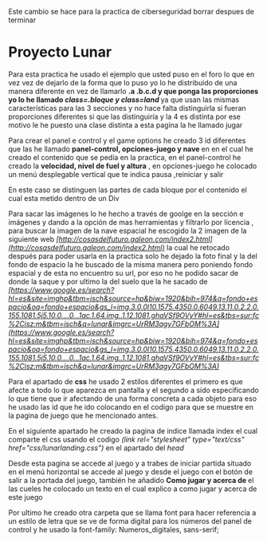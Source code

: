 
Este cambio se hace para la practica de ciberseguridad  borrar despues de terminar

# Proyecto Lunar
Para esta practica he usado el ejemplo  que usted puso en el foro lo que en vez vez de dejarlo de la forma que lo puso yo lo he distribuido de una manera diferente en vez de llamarlo <b>.a .b.c.d y que ponga las proporciones yo lo he llamado <i>class=.bloque y class=land </i> </b>
ya que usan las mismas características para las 3 secciones y no hace falta distinguirla si fueran proporciones diferentes si que las distinguiría  y la 4 es distinta por ese motivo le he puesto una clase distinta a esta pagina la he llamado jugar


Para crear el panel e control y el game options he creado 3 id diferentes que las he llamado <b> panel-control, opciones-juego y nave </b>en en el cual he creado el contenido que se pedía en la practica,
en el panel-control he creado la <b>velocidad, nivel de fuel y altura</b> , en opciones-juego he colocado un menú desplegable vertical que te indica pausa ,reiniciar y salir 

En este caso se distinguen las partes de cada bloque por el contenido el cual esta metido dentro de un Div 

Para sacar las imágenes lo he hecho a través de goolge en la sección e imágenes y dando a la opción de mas herramientas y filtrarlo por licencia , para buscar la imagen de la nave espacial he escogido la 2 imagen de la siguiente web <i> [http://cosasdelfuturo.galeon.com/index2.html](http://cosasdelfuturo.galeon.com/index2.html)</i> la cual he retocado después para poder usarla en la practica solo he dejado la foto final y la del fondo de espacio la he buscado de la misma manera pero poniendo fondo espacial y de esta no encuentro su url, por eso no he podido sacar de donde la saque  y por ultimo la del suelo que la he sacado de <i>[https://www.google.es/search?hl=es&site=imghp&tbm=isch&source=hp&biw=1920&bih=974&q=fondo+espacio&oq=fondo+espacio&gs_l=img.3.0.0l10.1575.4350.0.6049.13.11.0.2.2.0.155.1081.5j5.10.0....0...1ac.1.64.img..1.12.1081.ghaVSf9OVyY#hl=es&tbs=sur:fc%2Cisz:m&tbm=isch&q=lunar&imgrc=UrRM3agy7GFbOM%3A](https://www.google.es/search?hl=es&site=imghp&tbm=isch&source=hp&biw=1920&bih=974&q=fondo+espacio&oq=fondo+espacio&gs_l=img.3.0.0l10.1575.4350.0.6049.13.11.0.2.2.0.155.1081.5j5.10.0....0...1ac.1.64.img..1.12.1081.ghaVSf9OVyY#hl=es&tbs=sur:fc%2Cisz:m&tbm=isch&q=lunar&imgrc=UrRM3agy7GFbOM%3A)</i>

Para el apartado de  <b>css</b> he  usado 2 estilos diferentes el primero es que afecte a todo lo que aparezca en pantalla y el segundo a sido especificando lo que tiene que ir afectando de una forma concreta a cada objeto  para eso he usado las id que he ido colocando en el codigo para que se muestre en la pagina de juego que he mencionado antes.

En el siguiente apartado he creado la pagina de indice llamada index el cual comparte el css usando el codigo <i>(link rel="stylesheet" type="text/css" href="css/lunarlanding.css") </i> en el apartado del <i>head</i>

Desde esta pagina se accede al juego y  a trabes de iniciar partida situado en el menú  horizontal se accede al juego y desde el juego con el botón de salir a la portada del juego,  también he añadido <b> Como jugar y acerca de </b> el las cueles he colocado un texto en el cual explico a como jugar y acerca de este juego

Por ultimo he creado otra carpeta que se llama font para hacer referencia a un estilo de letra que se ve de forma digital para los números del panel de control y he usado la font-family: Numeros_digitales, sans-serif;
